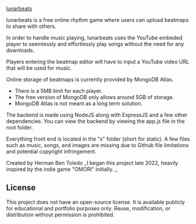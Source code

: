 [lunarbeats](https://lunarbeats.app/)

lunarbeats is a free online rhythm game where users can upload beatmaps to share with others.

In order to handle music playing, lunarbeats uses the YouTube embeded player to seemlessly and effortlessly
play songs without the need for any downloads.

Players entering the beatmap editor will have to input a YouTube video URL that will be used for music.

Online storage of beatmaps is currently provided by MongoDB Atlas.
- There is a 5MB limit for each player.
- The free version of MongoDB only allows around 5GB of storage.
- MongoDB Atlas is not meant as a long term solution.

The backend is made using NodeJS along with ExpressJS and a few other dependencies.
You can view the backend by viewing the app.js file in the root folder.

Everything front end is located in the "s" folder (short for static).
A few files such as music, songs, and images are missing due to Github file limitations and potential copyright infringement.

Created by Herman Ben Toledo
_I began this project late 2022, heavily inspired by the indie game "OMORI" initially.
_

## License
This project does not have an open-source license. It is available publicly for educational and portfolio purposes only. Reuse, modification, or distribution without permission is prohibited.
